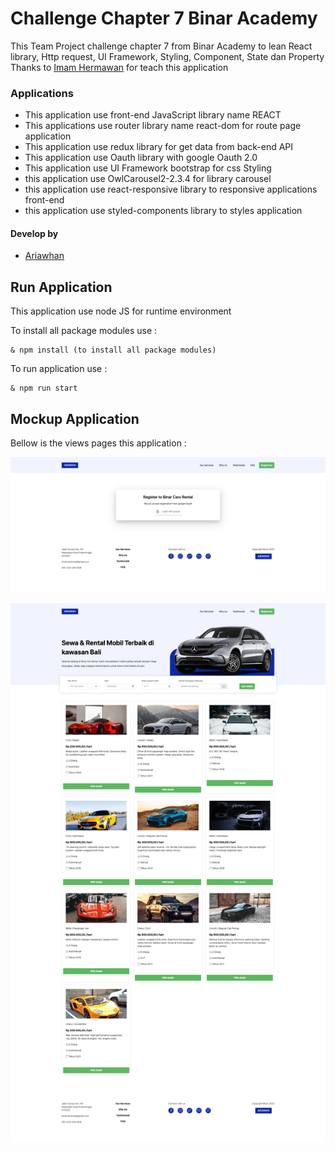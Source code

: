 # Challenge Chapter 7 Binar Academy

This Team Project challenge chapter 7 from Binar Academy
to lean React library, Http request, UI Framework, Styling, Component, State dan Property
Thanks to [Imam Hermawan](https://gitlab.com/ImamTaufiqHermawan) for teach this application

### Applications

- This application use front-end JavaScript library name REACT
- This applications use router library name react-dom for route page application
- This application use redux library for get data from back-end API
- This application use Oauth library with google Oauth 2.0
- This application use UI Framework bootstrap for css Styling
- this application use OwlCarousel2-2.3.4 for library carousel
- this application use react-responsive library to responsive applications front-end
- this application use styled-components library to styles application

#### Develop by

- [Ariawhan](https://gitlab.com/Ariawhan)

## Run Application

This application use node JS for runtime environment

To install all package modules use :

```
& npm install (to install all package modules)

```

To run application use :

```
& npm run start

```

## Mockup Application

Bellow is the views pages this application :

![Alt-Text](/docs/auth.png)

![Alt-Text](/docs/rental.png)
